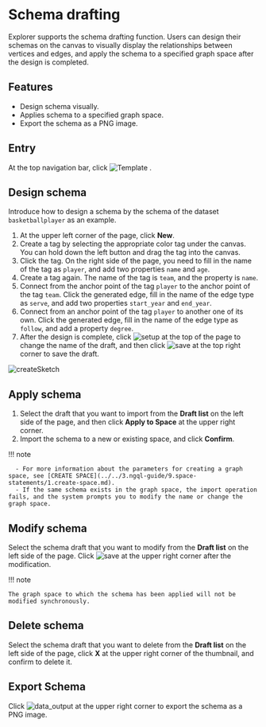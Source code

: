 # Schema drafting

Explorer supports the schema drafting function. Users can design their schemas on the canvas to visually display the relationships between vertices and edges, and apply the schema to a specified graph space after the design is completed.

## Features

- Design schema visually.
- Applies schema to a specified graph space.
- Export the schema as a PNG image.

## Entry

At the top navigation bar, click ![Template](https://docs-cdn.nebula-graph.com.cn/figures/sketch_cion_221018.png) .

## Design schema

Introduce how to design a schema by the schema of the dataset `basketballplayer` as an example.

1. At the upper left corner of the page, click **New**.
2. Create a tag by selecting the appropriate color tag under the canvas. You can hold down the left button and drag the tag into the canvas.
3. Click the tag. On the right side of the page, you need to fill in the name of the tag as `player`, and add two properties `name` and `age`.
4. Create a tag again. The name of the tag is `team`, and the property is `name`.
5. Connect from the anchor point of the tag `player` to the anchor point of the tag `team`. Click the generated edge, fill in the name of the edge type as `serve`, and add two properties `start_year` and `end_year`.
6. Connect from an anchor point of the tag `player` to another one of its own. Click the generated edge, fill in the name of the edge type as `follow`, and add a property `degree`.
7. After the design is complete, click ![setup](https://docs-cdn.nebula-graph.com.cn/figures/setup-220916.png) at the top of the page to change the name of the draft, and then click ![save](https://docs-cdn.nebula-graph.com.cn/figures/workflow-saveAs-220623.png) at the top right corner to save the draft.

![createSketch](https://docs-cdn.nebula-graph.com.cn/figures/createSketch_221018_en.png)

## Apply schema

1. Select the draft that you want to import from the **Draft list** on the left side of the page, and then click **Apply to Space** at the upper right corner.
2. Import the schema to a new or existing space, and click **Confirm**.

  !!! note

      - For more information about the parameters for creating a graph space, see [CREATE SPACE](../../3.ngql-guide/9.space-statements/1.create-space.md).
      - If the same schema exists in the graph space, the import operation fails, and the system prompts you to modify the name or change the graph space.

## Modify schema

Select the schema draft that you want to modify from the **Draft list** on the left side of the page. Click ![save](https://docs-cdn.nebula-graph.com.cn/figures/workflow-saveAs-220623.png) at the upper right corner after the modification.

!!! note

    The graph space to which the schema has been applied will not be modified synchronously.

## Delete schema

Select the schema draft that you want to delete from the **Draft list** on the left side of the page, click **X** at the upper right corner of the thumbnail, and confirm to delete it.

## Export Schema

Click ![data_output](https://docs-cdn.nebula-graph.com.cn/figures/explorer-btn-output.png) at the upper right corner to export the schema as a PNG image.
